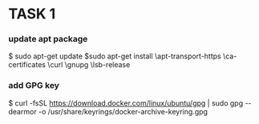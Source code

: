 # TASK 1
 ### update apt package
 $ sudo apt-get update
 $sudo apt-get install \apt-transport-https \ca-certificates \curl \gnupg \lsb-release
 
 ### add GPG key
$ curl -fsSL https://download.docker.com/linux/ubuntu/gpg | sudo gpg --dearmor -o /usr/share/keyrings/docker-archive-keyring.gpg
